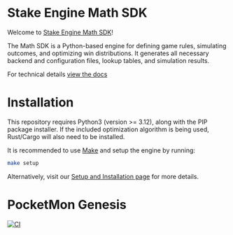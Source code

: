 # Stake Engine Math SDK

Welcome to [Stake Engine Math SDK](https://engine.stake.com/)!

The Math SDK is a Python-based engine for defining game rules, simulating outcomes, and optimizing win distributions. It generates all necessary backend and configuration files, lookup tables, and simulation results.
   

For technical details [view the docs](https://stakeengine.github.io/math-sdk/)


# Installation
 
This repository requires Python3 (version >= 3.12), along with the PIP package installer.
If the included optimization algorithm is being used, Rust/Cargo will also need to be installed.

It is recommended to use [Make](https://www.gnu.org/software/make/) and setup the engine by running:
```sh
make setup
```

Alternatively, visit our [Setup and Installation page](https://stakeengine.github.io/math-sdk/math_docs/general_overview/) for more details.

# PocketMon Genesis

[![CI](https://github.com/nikkieinthavong-del/math-sdk/actions/workflows/ci.yml/badge.svg)](https://github.com/nikkieinthavong-del/math-sdk/actions)

